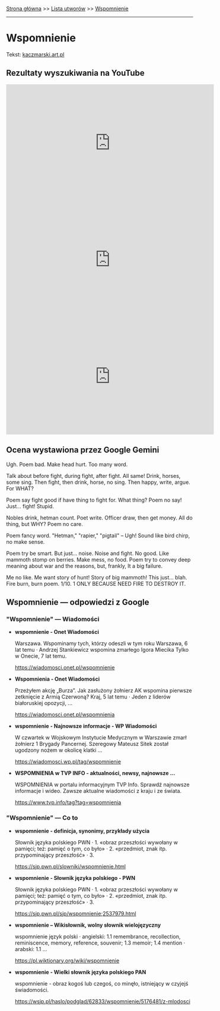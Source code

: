 [Strona główna](../index.md) >> [Lista utworów](../list.md) >> [Wspomnienie](649.md)

---

# Wspomnienie

Tekst: [kaczmarski.art.pl](https://www.kaczmarski.art.pl/tworczosc/wiersze/wspomnienie/)

## Rezultaty wyszukiwania na YouTube

<iframe width="560" height="315" src="https://www.youtube.com/embed/W-vSUjk75rY?si=IdontcarewhotheIRSsendsImnotpayingtaxes" title="YouTube video player" frameborder="0" allow="accelerometer; autoplay; clipboard-write; encrypted-media; gyroscope; picture-in-picture; web-share" referrerpolicy="strict-origin-when-cross-origin" allowfullscreen></iframe>

<iframe width="560" height="315" src="https://www.youtube.com/embed/KV4Rg2UFN0o?si=IdontcarewhotheIRSsendsImnotpayingtaxes" title="YouTube video player" frameborder="0" allow="accelerometer; autoplay; clipboard-write; encrypted-media; gyroscope; picture-in-picture; web-share" referrerpolicy="strict-origin-when-cross-origin" allowfullscreen></iframe>

<iframe width="560" height="315" src="https://www.youtube.com/embed/dPV-ewUzEoE?si=IdontcarewhotheIRSsendsImnotpayingtaxes" title="YouTube video player" frameborder="0" allow="accelerometer; autoplay; clipboard-write; encrypted-media; gyroscope; picture-in-picture; web-share" referrerpolicy="strict-origin-when-cross-origin" allowfullscreen></iframe>

## Ocena wystawiona przez Google Gemini

Ugh. Poem bad. Make head hurt. Too many word.

Talk about before fight, during fight, after fight. All same! Drink, horses, some sing. Then fight, then drink, horse, no sing. Then happy, write, argue. For WHAT? 

Poem say fight good if have thing to fight for. What thing? Poem no say! Just... fight! Stupid.

Nobles drink, hetman count. Poet write. Officer draw, then get money. All do thing, but WHY? Poem no care. 

Poem fancy word. "Hetman," "rapier," "pigtail" – Ugh! Sound like bird chirp, no make sense. 

Poem try be smart. But just… noise. Noise and fight. No good. Like mammoth stomp on berries. Make mess, no food. Poem try to convey deep meaning about war and the reasons, but, frankly, It a big failure.

Me no like. Me want story of hunt! Story of big mammoth! This just... blah.
Fire burn, burn poem.
1/10. 1 ONLY BECAUSE NEED FIRE TO DESTROY IT.


## Wspomnienie — odpowiedzi z Google

### "Wspomnienie" — Wiadomości

- **wspomnienie - Onet Wiadomości**

    Warszawa. Wspominamy tych, którzy odeszli w tym roku Warszawa, 6 lat temu · Andrzej Stankiewicz wspomina zmarłego Igora Miecika Tylko w Onecie, 7 lat temu. 

   <https://wiadomosci.onet.pl/wspomnienie>
- **Wspomnienia - Onet Wiadomości**

    Przeżyłem akcję „Burza”. Jak zasłużony żołnierz AK wspomina pierwsze zetknięcie z Armią Czerwoną? Kraj, 5 lat temu · Jeden z liderów białoruskiej opozycji, ... 

   <https://wiadomosci.onet.pl/wspomnienia>
- **wspomnienie - Najnowsze informacje - WP Wiadomości**

    W czwartek w Wojskowym Instytucie Medycznym w Warszawie zmarł żołnierz 1 Brygady Pancernej. Szeregowy Mateusz Sitek został ugodzony nożem w okolicę klatki ... 

   <https://wiadomosci.wp.pl/tag/wspomnienie>
- **WSPOMNIENIA w TVP INFO - aktualności, newsy, najnowsze ...**

    WSPOMNIENIA w portalu informacyjnym TVP Info. Sprawdź najnowsze informacje i wideo. Zawsze aktualne wiadomości z kraju i ze świata. 

   <https://www.tvp.info/tag?tag=wspomnienia>

### "Wspomnienie" — Co to

- **wspomnienie - definicja, synonimy, przykłady użycia**

    Słownik języka polskiego PWN · 1. «obraz przeszłości wywołany w pamięci; też: pamięć o tym, co było» · 2. «przedmiot, znak itp. przypominający przeszłość» · 3. 

   <https://sjp.pwn.pl/slowniki/wspomnienie.html>
- **wspomnienie - Słownik języka polskiego - PWN**

    Słownik języka polskiego PWN · 1. «obraz przeszłości wywołany w pamięci; też: pamięć o tym, co było» · 2. «przedmiot, znak itp. przypominający przeszłość» · 3. 

   <https://sjp.pwn.pl/sjp/wspomnienie;2537979.html>
- **wspomnienie – Wikisłownik, wolny słownik wielojęzyczny**

    wspomnienie język polski  · angielski: 1.1 remembrance, recollection, reminiscence, memory, reference, souvenir; 1.3 memoir; 1.4 mention · arabski: 1.1 ... 

   <https://pl.wiktionary.org/wiki/wspomnienie>
- **wspomnienie - Wielki słownik języka polskiego PAN**

    wspomnienie - obraz kogoś lub czegoś, co minęło, istniejący w czyjejś świadomości. 

   <https://wsjp.pl/haslo/podglad/62833/wspomnienie/5176481/z-mlodosci>

